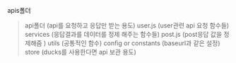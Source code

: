 apis폴더

> api폴더 (api를 요청하고 응답만 받는 용도)
> user.js (user관련 api 요청 함수들)
> services (응답결과를 데이터를 정제 해주는 함수들)
> post.js (post응답 값을 정제해줌 )
> utils (공통적인 함수)
> config or constants (baseurl과 같은 설정)
> store (ducks를 사용한다면 api 보관 용도)
